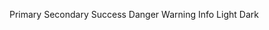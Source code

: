 ﻿<BSBadge Color="BSColor.Primary" IsPill="true">Primary</BSBadge>
<BSBadge Color="BSColor.Secondary" IsPill="true">Secondary</BSBadge>
<BSBadge Color="BSColor.Success" IsPill="true">Success</BSBadge>
<BSBadge Color="BSColor.Danger" IsPill="true">Danger</BSBadge>
<BSBadge Color="BSColor.Warning" IsPill="true" Class="text-dark">Warning</BSBadge>
<BSBadge Color="BSColor.Info" IsPill="true" Class="text-dark">Info</BSBadge>
<BSBadge Color="BSColor.Light" IsPill="true" Class="text-dark">Light</BSBadge>
<BSBadge Color="BSColor.Dark" IsPill="true">Dark</BSBadge>